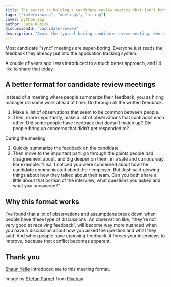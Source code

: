 ```yaml
---
title: The secret to holding a candidate review meeting that isn't boring a hell
tags: ["interviewing", "meetings", "hiring"]
cover: python.jpg
author: Jade Rubick
discussionId: "candidate-review"
description: "Avoid the typical boring candidate review meeting, where everyone summarizes their feedback. Instead, use this surprisingly effective approach!"
---
```


Most candidate "sync" meetings are super-boring. Everyone just reads the feedback they already put into the application tracking system. 

A couple of years ago I was introduced to a much better approach, and I'd like to share that today.

<re-img src="python.jpg"></re-img>

## A better format for candidate review meetings

Instead of a meeting where people summarize their feedback, you as hiring manager do some work ahead of time. Go through all the written feedback.

1. Make a list of observations that seem to be common between people. 
2. Then, more importantly, make a list of observations that contradict each other. Did some people have feedback that doesn’t match up? Did people bring up concerns that didn’t get responded to?

During the meeting:

1. Quickly summarize the feedback on the candidate
2. Then move to the important part: go through the points people had disagreement about, and dig deeper on them, in a safe and curious way. For example: “Lisa, I noticed you were concerned about how the candidate communicated about their employer. But Josh said glowing things about how they talked about their team. Can you both share a little about that portion of the interview, what questions you asked and what you uncovered?”

## Why this format works

I’ve found that a lot of observations and assumptions break down when people have these type of discussions. An observation like, “they’re not very good at receiving feedback”, will become way more nuanced when you have a discussion about how you asked the question and what they said. And when people have opposing feedback, it forces your interviews to improve, because that conflict becomes apparent. 

## Thank you

[Shaun Yelle](https://www.linkedin.com/in/shaunyelle/) introduced me to this meeting format.

Image by <a href="https://pixabay.com/users/mufbatz3000-23589203/?utm_source=link-attribution&amp;utm_medium=referral&amp;utm_campaign=image&amp;utm_content=7134564">Stefan Parnet</a> from <a href="https://pixabay.com//?utm_source=link-attribution&amp;utm_medium=referral&amp;utm_campaign=image&amp;utm_content=7134564">Pixabay</a>